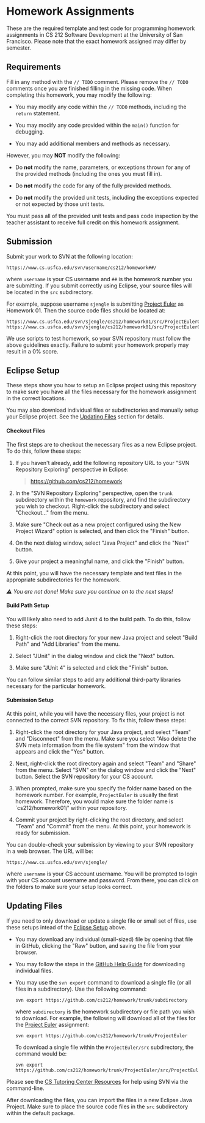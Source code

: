 Homework Assignments
=================================================

These are the required template and test code for programming homework assignments in CS 212 Software Development at the University of San Francisco. Please note that the exact homework assigned may differ by semester.

<!--
## Spring 2014 ##

These are the assignments for Spring 2014. Please see the specific assignment for template code, test code, and any necessary input files. See below for general requirements and submission instructions.

| Homework ## | Homework Name                      | Deadline             |
|-------------|------------------------------------|:---------------------|
| Homework 01 | [Project Euler](ProjectEuler/)     | Fri Jan 31 @ 11:59pm |
| Homework 02 | [Word Parser](WordParser/)         | Fri Feb 07 @ 11:59pm |
| Homework 03 | [Argument Parser](ArgumentParser/) | Fri Feb 14 @ 11:59pm |
| Homework 04 | Pending                            | Fri Feb 21 @ 11:59pm |
| Homework 05 | Pending                            | Fri Feb 28 @ 11:59pm |
| Homework 06 | Pending                            | Fri Mar 07 @ 11:59pm |
| Homework 07 | Custom Lock                        | Fri Mar 28 @ 11:59pm |
| Homework 08 | HREF Parser                        | Fri Apr 04 @ 11:59pm |
| Homework 09 | HTML Cleaner                       | Fri Apr 11 @ 11:59pm |
| Homework 10 | HTML Fetcher                       | Fri Apr 18 @ 11:59pm |

The deadlines may be out of date. Check the course website for the most recent information. In general, all homework is due the following Friday that it was assigned at 11:59pm. No late homework is accepted!
//-->

## Requirements ##

Fill in any method with the `// TODO` comment. Please remove the `// TODO` comments once you are finished filling in the missing code. When completing this homework, you may modify the following:

- You may modify any code within the `// TODO` methods, including the `return` statement.

- You may modify any code provided within the `main()` function for debugging.

- You may add additional members and methods as necessary.

However, you may **NOT** modify the following:

- Do **not** modify the name, parameters, or exceptions thrown for any of the provided methods (including the ones you must fill in).

- Do **not** modify the code for any of the fully provided methods.

- Do **not** modify the provided unit tests, including the exceptions expected or not expected by those unit tests.

You must pass all of the provided unit tests and pass code inspection by the teacher assistant to receive full credit on this homework assignment.


## Submission ##

Submit your work to SVN at the following location:

```
https://www.cs.usfca.edu/svn/username/cs212/homework##/
```

where `username` is your CS username and `##` is the homework number you are submitting. If you submit correctly using Eclipse, your source files will be located in the `src` subdirectory.

For example, suppose username `sjengle` is submitting [Project Euler](ProjectEuler/) as Homework 01. Then the source code files should be located at:

```
https://www.cs.usfca.edu/svn/sjengle/cs212/homework01/src/ProjectEuler06.java
https://www.cs.usfca.edu/svn/sjengle/cs212/homework01/src/ProjectEuler06Test.java
```

We use scripts to test homework, so your SVN repository must follow the above guidelines exactly. Failure to submit your homework properly may result in a 0% score.

## Eclipse Setup ##

These steps show you how to setup an Eclipse project using this repository to make sure you have all the files necessary for the homework assignment in the correct locations.

You may also download individual files or subdirectories and manually setup your Eclipse project. See the [Updating Files](#updating-files) section for details.

#### Checkout Files ####

The first steps are to checkout the necessary files as a new Eclipse project. To do this, follow these steps:

1.  If you haven't already, add the following repository URL to your "SVN Repository Exploring" perspective in Eclipse:

    > https://github.com/cs212/homework

2.  In the "SVN Repository Exploring" perspective, open the `trunk` subdirectory within the `homework` repository, and find the subdirectory you wish to checkout. Right-click the subdirectory and select "Checkout..." from the menu.

3.  Make sure "Check out as a new project configured using the New Project Wizard" option is selected, and then click the "Finish" button.

4.  On the next dialog window, select "Java Project" and click the "Next" button.

5.  Give your project a meaningful name, and click the "Finish" button.

At this point, you will have the necessary template and test files in the appropriate subdirectories for the homework.

*:warning: You are not done! Make sure you continue on to the next steps!*

#### Build Path Setup ####

You will likely also need to add Junit 4 to the build path. To do this, follow these steps:

1.   Right-click the root directory for your new Java project and select "Build Path" and "Add Libraries" from the menu.

2.  Select "JUnit" in the dialog window and click the "Next" button.

3.  Make sure "JUnit 4" is selected and click the "Finish" button.

You can follow similar steps to add any additional third-party libraries necessary for the particular homework.

#### Submission Setup ####

At this point, while you will have the necessary files, your project is not connected to the correct SVN repository. To fix this, follow these steps:

1.  Right-click the root directory for your Java project, and select "Team" and "Disconnect" from the menu. Make sure you select "Also delete the SVN meta information from the file system" from the window that appears and click the "Yes" button.

3.  Next, right-click the root directory again and select "Team" and "Share" from the menu. Select "SVN" on the dialog window and click the "Next" button. Select the SVN repository for your CS account.

5.  When prompted, make sure you specify the folder name based on the homework number. For example, `ProjectEuler` is usually the first homework. Therefore, you would make sure the folder name is `cs212/homework01/' within your repository.

6. Commit your project by right-clicking the root directory, and select "Team" and "Commit" from the menu. At this point, your homework is ready for submission.

You can double-check your submission by viewing to your SVN repository in a web browser. The URL will be:

```
https://www.cs.usfca.edu/svn/sjengle/
```

where `username` is your CS account username. You will be prompted to login with your CS account username and password. From there, you can click on the folders to make sure your setup looks correct.

## Updating Files ##

If you need to only download or update a single file or small set of files, use these setups intead of the [Eclipse Setup](#eclipse-setup) above.

- You may download any individual (small-sized) file by opening that file in GitHub, clicking the "Raw" button, and saving the file from your browser.

- You may follow the steps in the [GitHub Help Guide](https://help.github.com/articles/downloading-files-from-the-command-line) for downloading individual files.

- You may use the `svn export` command to download a single file (or all files in a subdirectory). Use the following command:

    ```
    svn export https://github.com/cs212/homework/trunk/subdirectory
    ```

    where `subdirectory` is the homework subdirectory or file path you wish to download. For example, the following will download all of the files for the [Project Euler](ProjectEuler/) assignment:

    ```
    svn export https://github.com/cs212/homework/trunk/ProjectEuler
    ```

    To download a single file within the `ProjectEuler/src` subdirectory, the command would be:

    ```
    svn export https://github.com/cs212/homework/trunk/ProjectEuler/src/ProjectEuler06.java
    ```

Please see the [CS Tutoring Center Resources](http://tutoringcenter.cs.usfca.edu/resources/) for help using SVN via the command-line.

After downloading the files, you can import the files in a new Eclipse Java Project. Make sure to place the source code files in the `src` subdirectory within the default package.

